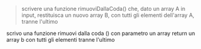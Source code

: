 >scrivere una funzione rimuoviDallaCoda() che, dato un array A in input, restituisca un nuovo array B, con tutti gli elementi dell'array A, tranne l'ultimo

scrivo una funzione rimuovi dalla coda () con parametro un array 
    return un array b con tutti gli elementi tranne l'ultimo 